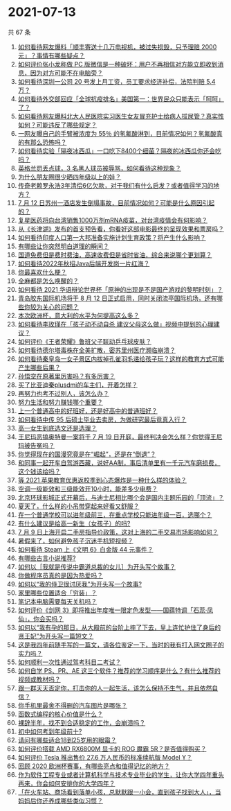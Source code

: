 # 2021-07-13

共 67 条

<!-- BEGIN -->
<!-- 最后更新时间 Tue Jul 13 2021 05:01:24 GMT+0800 (China Standard Time) -->

1. [如何看待网友爆料「顺丰寄送十几万电视机，被过失损毁，只予理赔 2000
   元」？事情有哪些疑点？](https://www.zhihu.com/question/458784986)
2. [如何评价张小龙称做 PC
   版微信是一种破坏：用户不再相信对方能立即收到消息，因为对方可能不在电脑旁？](https://www.zhihu.com/question/471759055)
3. [如何看待深圳一公司 20 号发上月工资，员工要求经济补偿，法院判赔 5.4
   万？](https://www.zhihu.com/question/471726471)
4. [如何看待外交部回应「全球抗疫排名」美国第一：世界民众只能表示「呵呵」了？](https://www.zhihu.com/question/471798111)
5. [如何看待网友爆料北大人民医院实习医生女友冒充护士给病人拔尿管？真实性如何？可能违反了哪些规定？](https://www.zhihu.com/question/471790162)
6. [一网友曝自己的手臂被浓度为 55％
   的氢氟酸淋到，目前情况如何？氢氟酸真的有那么恐怖吗？](https://www.zhihu.com/question/471598267)
7. [如何看待实验「隔夜冰西瓜」一口吃下8400个细菌？隔夜的冰西瓜你还会吃吗？](https://www.zhihu.com/question/471317641)
8. [英格兰罚丢点球，3 名黑人球员被辱骂，如何看待这种现象？](https://www.zhihu.com/question/471779840)
9. [为什么朋友圈很少晒四年级以上的娃？](https://www.zhihu.com/question/462953490)
10. [传奇老赖罗永浩3年清偿6亿欠款，对于我们有什么启发？或者值得学习的地方？](https://www.zhihu.com/question/470804093)
11. [7 月 12
    日苏州一酒店发生倒塌事故，目前情况如何？可能是什么原因引起的？](https://www.zhihu.com/question/471831440)
12. [复星医药将向台湾销售1000万剂mRNA疫苗，对台湾疫情会有何影响？](https://www.zhihu.com/question/471631426)
13. [从《长津湖》发布的首支预告看，你看好这部电影最终的呈现效果和票房吗？](https://www.zhihu.com/question/471713940)
14. [如何看待印度人口第一大邦准备实施计划生育政策？将产生什么影响？](https://www.zhihu.com/question/471723127)
15. [有哪些让你突然明白道理的瞬间？](https://www.zhihu.com/question/63810094)
16. [国道免费但是费时费油，高速收费但是省时省油，综合来说哪个更划算？](https://www.zhihu.com/question/470118462)
17. [如何看待2022年秋招Java后端开发岗一片红海？](https://www.zhihu.com/question/471105298)
18. [你最喜欢什么梗？](https://www.zhihu.com/question/288135220)
19. [全麻都是怎么唤醒的？](https://www.zhihu.com/question/466561520)
20. [如何看待 2021
    华语辩论世界杯「原神的出现是不是国产游戏的黎明时刻」？](https://www.zhihu.com/question/471708835)
21. [青岛胶东国际机场将于 8 月 12
    日正式启用，同时关闭流亭国际机场，还有哪些你较为关心的问题？](https://www.zhihu.com/question/471718633)
22. [本次欧洲杯，意大利的水平为何提高这么多？](https://www.zhihu.com/question/470248238)
23. [如何看待李玫瑾在「孩子动不动自杀
    建议父母这么做」视频中提到的心理建议？](https://www.zhihu.com/question/471634095)
24. [如何评价《王者荣耀》鲁班父子联动乒乓球皮肤？](https://www.zhihu.com/question/470666998)
25. [如何看待德尔塔毒株在全美扩散，密苏里州医疗濒临崩溃？](https://www.zhihu.com/question/471555278)
26. [如何看待秦皇岛一女子景区内拔掉孔雀羽毛递给孩子玩？这样的教育方式可能产生哪些后果？](https://www.zhihu.com/question/471674496)
27. [孙悟空在原著里厉害吗？有多厉害？](https://www.zhihu.com/question/317829973)
28. [买了比亚迪秦plusdmi的车主们，开着怎样？](https://www.zhihu.com/question/461272564)
29. [再努力也考不过别人，该怎么办？](https://www.zhihu.com/question/470612132)
30. [努力生活和努力赚钱哪个重要？](https://www.zhihu.com/question/469544195)
31. [上一个普通高中的好班好，还是好高中的普通班好？](https://www.zhihu.com/question/471616938)
32. [如何看待中传 95 后硕士毕业去卖房，为做研究最后竟真入行？](https://www.zhihu.com/question/471727728)
33. [高一女生到底选文还是选理？](https://www.zhihu.com/question/462365131)
34. [王尼玛恶搞奥特曼一案将于 7 月 19
    日开庭，最终判决会怎么样？你觉得王尼玛被告冤吗？](https://www.zhihu.com/question/471139974)
35. [你觉得现在的国漫究竟是在“崛起”，还是在“倒退”？](https://www.zhihu.com/question/470428413)
36. [和同事一起开车自驾游西藏，说好AA制，事后清单里有一千元汽车磨损费，这个钱该给吗？](https://www.zhihu.com/question/465716749)
37. [等 2021 苹果教育优惠返校季到心态爆炸是一种什么样的体验？](https://www.zhihu.com/question/471063336)
38. [空调一级能效和三级能效开10小时，能差多少电费？](https://www.zhihu.com/question/329341284)
39. [北京环球影城正式开幕后，与迪士尼相比哪个会是国内主题乐园的「顶流」？](https://www.zhihu.com/question/470467852)
40. [夏天了，什么样的小吊带穿起来好看又舒服？](https://www.zhihu.com/question/467022624)
41. [在一个普通学校可以进年级前三，在重点学校只能进年级一百，选哪个？](https://www.zhihu.com/question/461739253)
42. [有什么建议是给高一新生（女孩子）的吗?](https://www.zhihu.com/question/470497705)
43. [7 月 9
    日上海开启二手房指导价政策，这对上海的二手交易市场影响如何？](https://www.zhihu.com/question/471152148)
44. [暑假来了，如何避免孩子沉迷手机短视频？](https://www.zhihu.com/question/471097062)
45. [如何看待 Steam 上《文明 6》白金版 44 元事件？](https://www.zhihu.com/question/471083947)
46. [有哪些古言小说推荐?](https://www.zhihu.com/question/407505153)
47. [如何以［我就是传说中霸道总裁的女儿］为开头写个故事？](https://www.zhihu.com/question/455867035)
48. [你做程序员真的是因为热爱吗？](https://www.zhihu.com/question/453885905)
49. [如何以“我的侍卫很讨厌我”为开头写一个故事?](https://www.zhihu.com/question/440852420)
50. [家里哪些位置适合「穷装」？](https://www.zhihu.com/question/441324496)
51. [笔记本电脑需要每天关机吗？](https://www.zhihu.com/question/424633596)
52. [如何评价《剑网
    3》即将推出年度唯一限定色发型——国蕴特调「石蕊·凤仙」，你会买吗？](https://www.zhihu.com/question/471717436)
53. [如何以“我有孕的那日，从大殿前的台阶上摔了下去，皇上连忙护住了身后的贤王妃”为开头写一篇短文？](https://www.zhihu.com/question/424583928)
54. [这是我四年前随手写的一篇文，请各位鉴定一下，当时的我有打入网文圈子的实力吗？](https://www.zhihu.com/question/471660118)
55. [如何顺利一次性通过驾考科目二考试？](https://www.zhihu.com/question/24518251)
56. [如何自学 PS、PR、AE
    这三个软件？推荐的学习顺序是什么？有什么推荐的视频或教材吗？](https://www.zhihu.com/question/38197869)
57. [跟一群天天否定你，打击你的人一起生活，该怎么保持不生气，并且依然自信？](https://www.zhihu.com/question/470883728)
58. [你手机里最舍不得删的汽车图片是哪张？](https://www.zhihu.com/question/468845093)
59. [函数式编程的核心价值是什么？](https://www.zhihu.com/question/471098472)
60. [裸辞半年，找不到合适稳定的工作，会崩溃吗？](https://www.zhihu.com/question/470055976)
61. [初中如何考到年级前十?](https://www.zhihu.com/question/353434774)
62. [请问有哪些适合18到25岁用的眼霜？](https://www.zhihu.com/question/322847034)
63. [如何评价搭载 AMD RX6800M 显卡的 ROG 魔霸
    5R？是否值得购买？](https://www.zhihu.com/question/471650688)
64. [如何评价 Tesla 推出售价 27.6 万人民币的标准续航版 Model
    Y？](https://www.zhihu.com/question/470837546)
65. [回顾 2020 欧洲杯赛事，有哪些亮点和值得记忆的地方？](https://www.zhihu.com/question/471538861)
66. [作为软件工程专业或者计算机科学与技术专业毕业的学生，让你大学四年重头再来，你会如何安排你的大学四年？](https://www.zhihu.com/question/426053091)
67. [「在火车站、商场看到落单小孩，总默默跟一小会，直到孩子找到大人」，当妈妈后你还养成哪些类似习惯？](https://www.zhihu.com/question/471287409)

<!-- END -->
